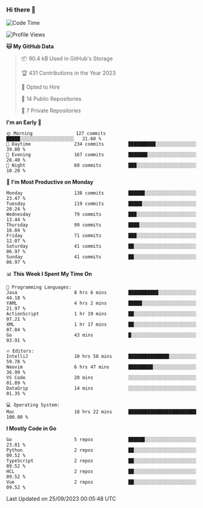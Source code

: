### Hi there 👋
<!--![visitors](https://visitor-badge.glitch.me/badge?page_id=d0zingcat)-->
<!--
**d0zingcat/d0zingcat** is a ✨ _special_ ✨ repository because its `README.md` (this file) appears on your GitHub profile.

Here are some ideas to get you started:

- 🔭 I’m currently working on ...
- 🌱 I’m currently learning ...
- 👯 I’m looking to collaborate on ...
- 🤔 I’m looking for help with ...
- 💬 Ask me about ...
- 📫 How to reach me: ...
- 😄 Pronouns: ...
- ⚡ Fun fact: ...
-->
<!--START_SECTION:waka-->
![Code Time](http://img.shields.io/badge/Code%20Time-3%2C066%20hrs%2012%20mins-blue)

![Profile Views](http://img.shields.io/badge/Profile%20Views-6-blue)

**🐱 My GitHub Data** 

> 📦 90.4 kB Used in GitHub's Storage 
 > 
> 🏆 431 Contributions in the Year 2023
 > 
> 💼 Opted to Hire
 > 
> 📜 14 Public Repositories 
 > 
> 🔑 7 Private Repositories 
 > 
**I'm an Early 🐤** 

```text
🌞 Morning                127 commits         █████░░░░░░░░░░░░░░░░░░░░   21.60 % 
🌆 Daytime                234 commits         ██████████░░░░░░░░░░░░░░░   39.80 % 
🌃 Evening                167 commits         ███████░░░░░░░░░░░░░░░░░░   28.40 % 
🌙 Night                  60 commits          ███░░░░░░░░░░░░░░░░░░░░░░   10.20 % 
```
📅 **I'm Most Productive on Monday** 

```text
Monday                   138 commits         ██████░░░░░░░░░░░░░░░░░░░   23.47 % 
Tuesday                  119 commits         █████░░░░░░░░░░░░░░░░░░░░   20.24 % 
Wednesday                79 commits          ███░░░░░░░░░░░░░░░░░░░░░░   13.44 % 
Thursday                 99 commits          ████░░░░░░░░░░░░░░░░░░░░░   16.84 % 
Friday                   71 commits          ███░░░░░░░░░░░░░░░░░░░░░░   12.07 % 
Saturday                 41 commits          ██░░░░░░░░░░░░░░░░░░░░░░░   06.97 % 
Sunday                   41 commits          ██░░░░░░░░░░░░░░░░░░░░░░░   06.97 % 
```


📊 **This Week I Spent My Time On** 

```text
💬 Programming Languages: 
Java                     8 hrs 6 mins        ███████████░░░░░░░░░░░░░░   44.18 % 
YAML                     4 hrs 2 mins        █████░░░░░░░░░░░░░░░░░░░░   21.97 % 
ActionScript             1 hr 19 mins        ██░░░░░░░░░░░░░░░░░░░░░░░   07.21 % 
XML                      1 hr 17 mins        ██░░░░░░░░░░░░░░░░░░░░░░░   07.04 % 
Go                       43 mins             █░░░░░░░░░░░░░░░░░░░░░░░░   03.91 % 

🔥 Editors: 
IntelliJ                 10 hrs 58 mins      ███████████████░░░░░░░░░░   59.78 % 
Neovim                   6 hrs 47 mins       █████████░░░░░░░░░░░░░░░░   36.99 % 
VS Code                  20 mins             ░░░░░░░░░░░░░░░░░░░░░░░░░   01.89 % 
DataGrip                 14 mins             ░░░░░░░░░░░░░░░░░░░░░░░░░   01.35 % 

💻 Operating System: 
Mac                      18 hrs 22 mins      █████████████████████████   100.00 % 
```

**I Mostly Code in Go** 

```text
Go                       5 repos             ██████░░░░░░░░░░░░░░░░░░░   23.81 % 
Python                   2 repos             ██░░░░░░░░░░░░░░░░░░░░░░░   09.52 % 
TypeScript               2 repos             ██░░░░░░░░░░░░░░░░░░░░░░░   09.52 % 
HCL                      2 repos             ██░░░░░░░░░░░░░░░░░░░░░░░   09.52 % 
Vue                      2 repos             ██░░░░░░░░░░░░░░░░░░░░░░░   09.52 % 
```




 Last Updated on 25/09/2023 00:05:48 UTC
<!--END_SECTION:waka-->

